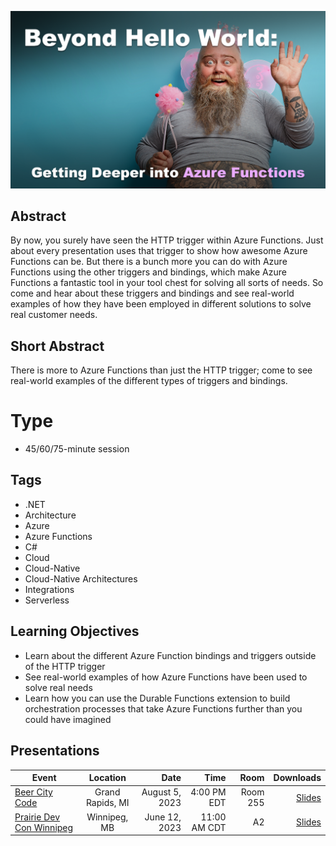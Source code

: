 ![Beyond Hello World: Getting Deeper into Azure Functions](Thumbnail.png)

## Abstract
By now, you surely have seen the HTTP trigger within Azure Functions. Just about every presentation uses that trigger to show how awesome Azure Functions can be. But there is a bunch more you can do with Azure Functions using the other triggers and bindings, which make Azure Functions a fantastic tool in your tool chest for solving all sorts of needs. So come and hear about these triggers and bindings and see real-world examples of how they have been employed in different solutions to solve real customer needs.

## Short Abstract
There is more to Azure Functions than just the HTTP trigger; come to see real-world examples of the different types of triggers and bindings.

# Type
* 45/60/75-minute session

## Tags
* .NET
* Architecture
* Azure
* Azure Functions
* C#
* Cloud
* Cloud-Native
* Cloud-Native Architectures
* Integrations
* Serverless

## Learning Objectives
* Learn about the different Azure Function bindings and triggers outside of the HTTP trigger
* See real-world examples of how Azure Functions have been used to solve real needs
* Learn how you can use the Durable Functions extension to build orchestration processes that take Azure Functions further than you could have imagined


## Presentations

| Event | Location | Date | Time | Room | Downloads |
|-------|:--------:|-----:|-----:|-----:|----------:|
| [Beer City Code](https://www.beercitycode.com/) | Grand Rapids, MI | August 5, 2023 | 4:00 PM EDT | Room 255 | [Slides](Presentations/BeyondHelloWorld_GettingDeeperIntoAzureFunctions-BeerCityCode.pdf) |
| [Prairie Dev Con Winnipeg](https://www.prairiedevcon.com/winnipeg.html) | Winnipeg, MB | June 12, 2023 | 11:00 AM CDT | A2 | [Slides](Presentations/BeyondHelloWorld_GettingDeeperIntoAzureFunctions-PDCWinnipeg.pdf) |